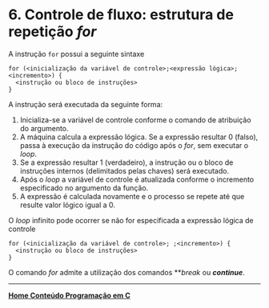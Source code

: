 # 6. Controle de fluxo: estrutura de repetição *for*

A instrução `for` possui a seguinte sintaxe  
```
for (<inicialização da variável de controle>;<expressão lógica>;<incremento>) {
  <instrução ou bloco de instruções>
}
```  
A instrução será executada da seguinte forma:
1. Inicializa-se a variável de controle conforme o comando de atribuição do argumento. 
2. A máquina calcula a expressão lógica. 
Se a expressão resultar 0 (falso), passa à execução da instrução do código após o *for*, sem executar o *loop*.
3. Se a expressão resultar 1 (verdadeiro), a instrução ou o bloco de instruções internos (delimitados pelas chaves) será executado.
4. Após o *loop* a variável de controle é atualizada conforme o incremento especificado no argumento da função.
5. A expressão é calculada novamente e o processo se repete até que resulte valor lógico igual a 0.  

O *loop* infinito pode ocorrer se não for especificada a expressão lógica de controle  
```
for (<inicialização da variável de controle>; ;<incremento>) {
  <instrução ou bloco de instruções>
}
```
O comando *for* admite a utilização dos comandos ***break* ou ***continue***.

___
**[Home Conteúdo Programação em C](https://github.com/claytonjasilva/claytonjasilva.github.io/blob/main/progC_aulas.md)**   
